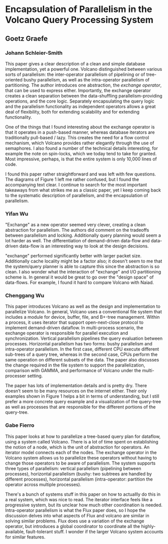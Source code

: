 # Encapsulation of Parallelism in the Volcano Query Processing System
## Goetz Graefe

### Johann Schleier-Smith

This paper gives a clear description of a clean and simple database implementation, yet a powerful one. Volcano distinguished between various sorts of parallelism: the inter-operator parallelism of pipelining or of tree-oriented bushy parallelism, as well as the intra-operator parallelism of partitioning. The author introduces one abstraction, the *exchange operator*, that can be used to express either. Importantly, the exchange operator creates a clean separation between the data-shuffling parallelism-providing operations, and the core logic. Separately encapsulating the query logic and the parallelism functionality as independent operators allows a great deal of flexibility, both for extending scalability and for extending functionality.

One of the things that I found interesting about the exchange operator is that it operates in a push-based manner, whereas database iterators are traditionally pull-based / lazy. This creates the need for a flow control mechanism, which Volcano provides rather elegantly through the use of semaphores. I also found a number of the technical details interesting, for example the note on spin-locks, which we today tend to take for granted. Most impressive, perhaps, is that the entire system is only 10,000 lines of code.

I found this paper rather straightforward and was left with few questions. The diagrams of Figure 1 left me rather confused, but I found the accompanying text clear. I continue to search for the most important takeaways from what strikes me as a classic paper, yet I keep coming back to the systematic description of parallelism, and the encapsulation of parallelism.

### Yifan Wu

"Exchange" as a new operator seemed very clever, creating a clean abstraction for parallelism. The
authors did comment on the tradeoffs between parallelism and locking. Additionally query planning
would seem a lot harder as well. The differentiation of demand-driven data-flow and data-driven
data-flow is an interesting way to look at the design decisions.

"exchange" performed significantly better with larger packet size. Additionally cache locality might
be a factor also; it doesn't seem to me that the system/query planner is able to capture this since
the abstraction is so clean. I also wonder what the interaction of "exchange" and I/O partitioning scheme is.
In general it would be great to go over the "design space" of data-flows. For example, I found it hard to compare
Volcano with Naiad.

### Chenggang Wu

This paper introduces Volcano as well as the design and implementation to parallelize Volcano. In general, Volcano uses a conventional file system that includes a module for device, buffer, file, and B+-tree management. Within a process, it uses iterator that support open-next-close protocol to implement demand-driven dataflow. In multi-process scenario, the exchange operator is responsible for parallel execution and synchronization. Vertical parallelism pipelines the query evaluation between processes. Horizontal parallelism has two forms: bushy parallelism and intra-operator parallelism. In the first case, different CPU execute different sub-trees of a query tree, whereas in the second case, CPUs perform the same operation on different subsets of the data. The paper also discusses the change required in the file system to support the parallelization, comparison with GAMMA, and performance of Volcano under the multi-processer setting.

The paper has lots of implementation details and is pretty dry. There doesn’t seem to be many resources on the internet either. Their only examples shown in Figure 1 helps a bit in terms of understanding, but I still prefer a more concrete query example and a visualization of the query-tree as well as processes that are responsible for the different portions of the query-tree.

### Gabe Fierro

This paper looks at how to parallelize a tree-based query plan for dataflow,
using a system called Volcano. There is a lot of time spent on establishing the
notion of a node, which is the unit of abstraction for operators. An iterator
model connects each of the nodes. The exchange operator in the Volcano system
allows us to parallelize these operators without having to change those
operators to be aware of parallelism. The system supports three types of parallelism:
vertical parallelism (pipelining between processes), horizontal parallelism (bushy: two
subtrees are handled by different processes), horizontal parallelism (intra-operator:
partition the operator across multiple processes).

There's a bunch of systems stuff in this paper on how to actuallly do this in
a real system, which was nice to read. The iterator interface feels like
a progressive system, but its unclear how much other coordination is needed.
Intra-operator parallelism is what the Flux paper does, so I hope the discussion
delves into what aspects of Flux and volcano are similar in solving similar
problems. Flux does use a variation of the exchange operator, but introduces a global
coordinator to coordinate all the highly-available, fault-tolerant stuff. I wonder
if the larger Volcano system accounts for similar features.

